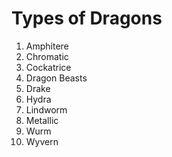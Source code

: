 # Types of Dragons

1. Amphitere
2. Chromatic
3. Cockatrice
4. Dragon Beasts
5. Drake
6. Hydra
7. Lindworm
8. Metallic
9. Wurm
10. Wyvern
